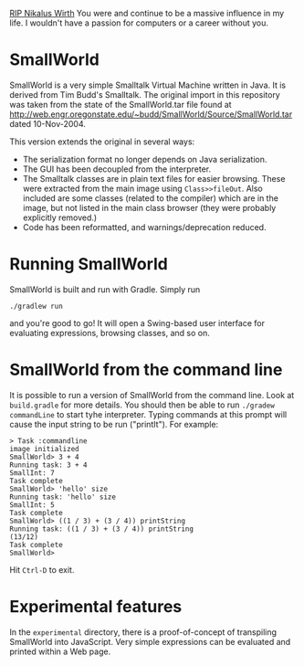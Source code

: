 [RIP Nikalus Wirth](https://news.ycombinator.com/item?id=38858012) You were
and continue to be a massive influence in my life. I wouldn't have a passion
for computers or a career without you.

# SmallWorld


SmallWorld is a very simple Smalltalk Virtual Machine written in Java. It is
derived from Tim Budd's Smalltalk. The original import in this repository was
taken from the state of the SmallWorld.tar file found at
http://web.engr.oregonstate.edu/~budd/SmallWorld/Source/SmallWorld.tar dated
10-Nov-2004.

This version extends the original in several ways:

*   The serialization format no longer depends on Java serialization.
*   The GUI has been decoupled from the interpreter.
*   The Smalltalk classes are in plain text files for easier browsing. These
    were extracted from the main image using `Class>>fileOut`. Also included are
    some classes (related to the compiler) which are in the image, but not
    listed in the main class browser (they were probably explicitly removed.)
*   Code has been reformatted, and warnings/deprecation reduced.

# Running SmallWorld

SmallWorld is built and run with Gradle. Simply run

```
./gradlew run
```

and you're good to go! It will open a Swing-based user interface for evaluating
expressions, browsing classes, and so on.

# SmallWorld from the command line

It is possible to run a version of SmallWorld from the command line. Look at
`build.gradle` for more details. You should then be able to run `./gradew
commandLine` to start tyhe interpreter. Typing commands at this prompt will
cause the input string to be run ("printIt"). For example:

```
> Task :commandline
image initialized
SmallWorld> 3 + 4
Running task: 3 + 4
SmallInt: 7
Task complete
SmallWorld> 'hello' size
Running task: 'hello' size
SmallInt: 5
Task complete
SmallWorld> ((1 / 3) + (3 / 4)) printString
Running task: ((1 / 3) + (3 / 4)) printString
(13/12)
Task complete
SmallWorld>
```

Hit `Ctrl-D` to exit.

# Experimental features

In the `experimental` directory, there is a proof-of-concept of transpiling
SmallWorld into JavaScript. Very simple expressions can be evaluated and printed
within a Web page.
